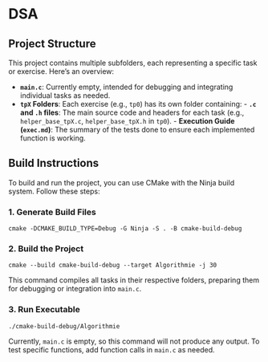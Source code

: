# DSA

## Project Structure

This project contains multiple subfolders, each representing a specific task or exercise. Here’s an overview:

- **`main.c`**: Currently empty, intended for debugging and integrating individual tasks as needed.
- **`tpX` Folders**: Each exercise (e.g., `tp0`) has its own folder containing:
      - **`.c` and `.h` files**: The main source code and headers for each task (e.g., `helper_base_tpX.c`, `helper_base_tpX.h` in `tp0`).
      - **Execution Guide (`exec.md`)**: The summary of the tests done to ensure each implemented function is working.

## Build Instructions

To build and run the project, you can use CMake with the Ninja build system. Follow these steps:

### 1. Generate Build Files

```shell
cmake -DCMAKE_BUILD_TYPE=Debug -G Ninja -S . -B cmake-build-debug
```

### 2. Build the Project

```shell
cmake --build cmake-build-debug --target Algorithmie -j 30
```

This command compiles all tasks in their respective folders, preparing them for debugging or integration into `main.c`.

### 3. Run Executable

```shell
./cmake-build-debug/Algorithmie
```

Currently, `main.c` is empty, so this command will not produce any output. To test specific functions, add function calls in `main.c` as needed.
